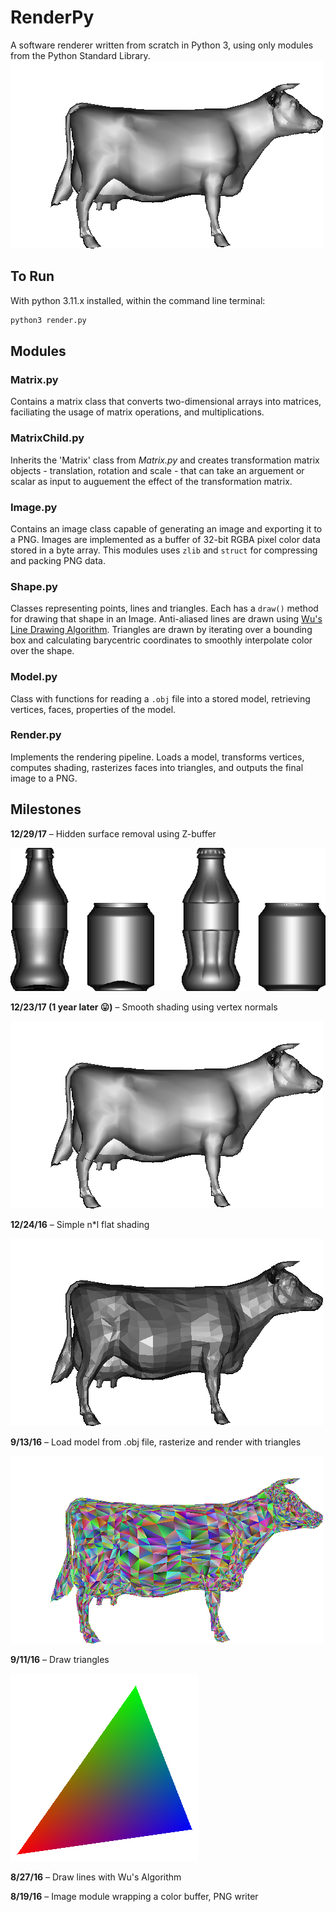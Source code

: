 # RenderPy
A software renderer written from scratch in Python 3, using only modules from the Python Standard Library.
![cow](https://raw.githubusercontent.com/ecann/RenderPy/master/images/depthCow.png)

## To Run
With python 3.11.x installed, within the command line terminal:
```python 
python3 render.py
```
## Modules
### Matrix.py
Contains a matrix class that converts two-dimensional arrays into matrices, faciliating the usage of matrix operations, and multiplications.

### MatrixChild.py
Inherits the 'Matrix' class from *Matrix.py* and creates transformation matrix objects - translation, rotation and scale - that can take an arguement or scalar as input to auguement the effect of the transformation matrix.

### Image.py
Contains an image class capable of generating an image and exporting it to a PNG. Images are implemented as a buffer of 32-bit RGBA pixel color data stored in a byte array. This modules uses `zlib` and `struct` for compressing and packing PNG data. 

### Shape.py
Classes representing points, lines and triangles. Each has a `draw()` method for drawing that shape in an Image. Anti-aliased lines are drawn using [Wu's Line Drawing Algorithm](https://en.wikipedia.org/wiki/Xiaolin_Wu's_line_algorithm). Triangles are drawn by iterating over a bounding box and calculating barycentric coordinates to smoothly interpolate color over the shape.

### Model.py
Class with functions for reading a `.obj` file into a stored model, retrieving vertices, faces, properties of the model.

### Render.py
Implements the rendering pipeline. Loads a model, transforms vertices, computes shading, rasterizes faces into triangles, and outputs the final image to a PNG.

## Milestones
**12/29/17** – Hidden surface removal using Z-buffer

![cola](https://raw.githubusercontent.com/ecann/RenderPy/master/images/cola_depth_comparison.png)

**12/23/17 (1 year later 😛)** – Smooth shading using vertex normals

![cow](https://raw.githubusercontent.com/ecann/RenderPy/master/images/smoothcow.png)

**12/24/16** – Simple n\*l flat shading

![cow](https://raw.githubusercontent.com/ecann/RenderPy/master/images/cow.png)

**9/13/16** – Load model from .obj file, rasterize and render with triangles

![cow](https://raw.githubusercontent.com/ecann/RenderPy/master/images/discocow.png)

**9/11/16** – Draw triangles

![cow](https://raw.githubusercontent.com/ecann/RenderPy/master/images/triangle.png)

**8/27/16** – Draw lines with Wu's Algorithm

**8/19/16** – Image module wrapping a color buffer, PNG writer

